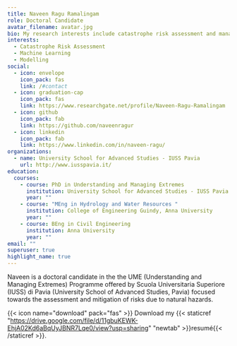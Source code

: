 ```yaml
---
title: Naveen Ragu Ramalingam
role: Doctoral Candidate
avatar_filename: avatar.jpg
bio: My research interests include catastrophe risk assessment and management.
interests:
  - Catastrophe Risk Assessment
  - Machine Learning
  - Modelling
social:
  - icon: envelope
    icon_pack: fas
    link: /#contact
  - icon: graduation-cap
    icon_pack: fas
    link: https://www.researchgate.net/profile/Naveen-Ragu-Ramalingam
  - icon: github
    icon_pack: fab
    link: https://github.com/naveenragur
  - icon: linkedin
    icon_pack: fab
    link: https://www.linkedin.com/in/naveen-ragu/
organizations:
  - name: University School for Advanced Studies - IUSS Pavia
    url: http://www.iusspavia.it/
education:
  courses:
    - course: PhD in Understanding and Managing Extremes
      institution: University School for Advanced Studies - IUSS Pavia
      year: ""
    - course: "MEng in Hydrology and Water Resources "
      institution: College of Engineering Guindy, Anna University
      year: ""
    - course: BEng in Civil Engineering
      institution: Anna University
      year: ""
email: ""
superuser: true
highlight_name: true
---
```

Naveen is a doctoral candidate in the the UME (Understanding and Managing Extremes) Programme offered by Scuola Universitaria Superiore (IUSS) di Pavia (University School of Advanced Studies, Pavia) focused towards the assessment and mitigation of risks due to natural hazards.

{{< icon name="download" pack="fas" >}} Download my {{< staticref "https://drive.google.com/file/d/11gbuKEWK-EhjA02Kd6aBqUyJBNR7Lqe0/view?usp=sharing" "newtab" >}}resumé{{< /staticref >}}.